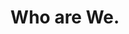 ---
layout: who
slug: who
title: Who are We.
description: Lorem ipsum dolor sit amet consectetur adipisicing elit. Amet dolores consectetur voluptate eos cupiditate ea alias, distinctio corporis quis aspernatur consequuntur velit aliquam quae facere, dolorem ab aperiam animi doloribus.
img:
    source: /media/happy-faces.png
    alt: happyt-faces-png
---